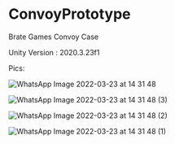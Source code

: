 # ConvoyPrototype
Brate Games Convoy Case

Unity Version : 2020.3.23f1

Pics:


![WhatsApp Image 2022-03-23 at 14 31 48](https://user-images.githubusercontent.com/57791061/159690254-1d5adc53-75d7-4556-88de-381a012e2d8c.jpeg)


![WhatsApp Image 2022-03-23 at 14 31 48 (3)](https://user-images.githubusercontent.com/57791061/159690277-0cd2ecaa-6903-4179-a08e-50c1de3b7fd7.jpeg)


![WhatsApp Image 2022-03-23 at 14 31 48 (2)](https://user-images.githubusercontent.com/57791061/159690283-0cbcb6c4-370d-4613-9cdb-893730ccca3e.jpeg)


![WhatsApp Image 2022-03-23 at 14 31 48 (1)](https://user-images.githubusercontent.com/57791061/159690288-edd061fc-9f23-4a58-83b1-4bf3009d2221.jpeg)


